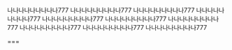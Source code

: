 나나나나나나나나나777
나나나나나나나나나777
나나나나나나나나나777
나나나나나나나나나777
나나나나나나나나나777
나나나나나나나나나777
나나나나나나나나나777
나나나나나나나나나777
나나나나나나나나나777
나나나나나나나나나777

===
